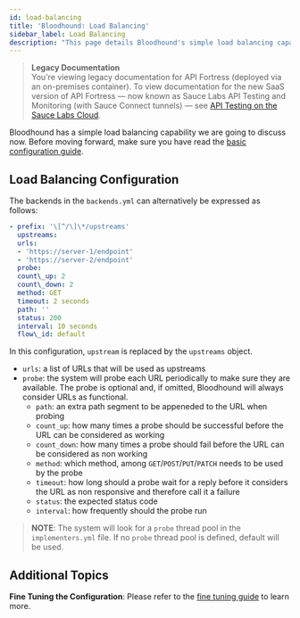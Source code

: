 ```yaml
---
id: load-balancing
title: 'Bloodhound: Load Balancing'
sidebar_label: Load Balancing
description: "This page details Bloodhound's simple load balancing capability."
---
```


<head>
  <meta name="robots" content="noindex" />
</head>

> **Legacy Documentation**<br/>You're viewing legacy documentation for API Fortress (deployed via an on-premises container). To view documentation for the new SaaS version of API Fortress &#8212; now known as Sauce Labs API Testing and Monitoring (with Sauce Connect tunnels) &#8212; see [API Testing on the Sauce Labs Cloud](/api-testing/).

Bloodhound has a simple load balancing capability we are going to discuss now. Before moving forward, make sure you have read the [basic configuration guide](/api-testing/on-prem/bloodhound/basic-configuration).

## Load Balancing Configuration

The backends in the `backends.yml` can alternatively be expressed as follows:

```yaml
- prefix: '\[^/\]\*/upstreams'
  upstreams:
  urls:
  - 'https://server-1/endpoint'
  - 'https://server-2/endpoint'
  probe:
  count\_up: 2
  count\_down: 2
  method: GET
  timeout: 2 seconds
  path: ''
  status: 200
  interval: 10 seconds
  flow\_id: default
```

In this configuration, `upstream` is replaced by the `upstreams` object.

- `urls`: a list of URLs that will be used as upstreams
- `probe`: the system will probe each URL periodically to make sure they are available. The probe is optional and, if omitted, Bloodhound will always consider URLs as functional.
  - `path`: an extra path segment to be appeneded to the URL when probing
  - `count_up`: how many times a probe should be successful before the URL can be considered as working
  - `count_down`: how many times a probe should fail before the URL can be considered as non working
  - `method`: which method, among `GET`/`POST`/`PUT`/`PATCH` needs to be used by the probe
  - `timeout`: how long should a probe wait for a reply before it considers the URL as non responsive and therefore call it a failure
  - `status`: the expected status code
  - `interval`: how frequently should the probe run

> **NOTE**: The system will look for a `probe` thread pool in the `implementers.yml` file. If no `probe` thread pool is defined, default will be used.

## Additional Topics

**Fine Tuning the Configuration**: Please refer to the [fine tuning guide](/api-testing/on-prem/bloodhound/fine-tuning) to learn more.
